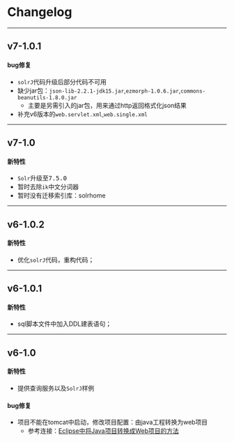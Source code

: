 # Changelog
<!-- @author DHJT 2018-10-17 -->

-------------------
## v7-1.0.1
#### bug修复
- `solrJ`代码升级后部分代码不可用
- 缺少jar包：`json-lib-2.2.1-jdk15.jar`,`ezmorph-1.0.6.jar`,`commons-beanutils-1.8.0.jar`
    + 主要是另需引入的jar包，用来通过http返回格式化json结果
- 补充v6版本的`web.servlet.xml`,`web.single.xml`

-------------------
## v7-1.0
#### 新特性
- `Solr`升级至<kbd>7.5.0</kbd>
- 暂时去除`ik`中文分词器
- 暂时没有迁移索引库：solrhome

-------------------
## v6-1.0.2
#### 新特性
- 优化`solrJ`代码，重构代码；

-------------------
## v6-1.0.1
#### 新特性
- sql脚本文件中加入DDL建表语句；

-------------------
## v6-1.0
#### 新特性
- 提供查询服务以及`SolrJ`样例

#### bug修复
- 项目不能在tomcat中启动，修改项目配置：由java工程转换为web项目
    + 参考连接：[Eclipse中将Java项目转换成Web项目的方法](https://blog.csdn.net/l4432321/article/details/52049125)